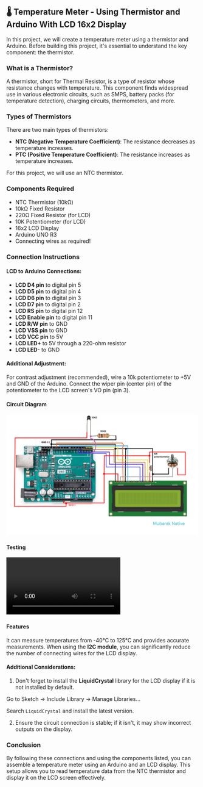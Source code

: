 ## 🌡️ Temperature Meter - Using Thermistor and Arduino With LCD 16x2 Display

In this project, we will create a temperature meter using a thermistor and Arduino. Before building this project, it's essential to understand the key component: the thermistor.

### What is a Thermistor?

A thermistor, short for Thermal Resistor, is a type of resistor whose resistance changes with temperature. This component finds widespread use in various electronic circuits, such as SMPS, battery packs (for temperature detection), charging circuits, thermometers, and more.

### Types of Thermistors

There are two main types of thermistors:

- **NTC (Negative Temperature Coefficient)**: The resistance decreases as temperature increases.
- **PTC (Positive Temperature Coefficient)**: The resistance increases as temperature increases.

For this project, we will use an NTC thermistor.

### Components Required

- NTC Thermistor (10kΩ)
- 10kΩ Fixed Resistor
- 220Ω Fixed Resistor (for LCD)
- 10K Potentiometer (for LCD)
- 16x2 LCD Display
- Arduino UNO R3
- Connecting wires as required!

### Connection Instructions

#### LCD to Arduino Connections:

- **LCD D4 pin** to digital pin 5
- **LCD D5 pin** to digital pin 4
- **LCD D6 pin** to digital pin 3
- **LCD D7 pin** to digital pin 2
- **LCD RS pin** to digital pin 12
- **LCD Enable pin** to digital pin 11
- **LCD R/W pin** to GND
- **LCD VSS pin** to GND
- **LCD VCC pin** to 5V
- **LCD LED+** to 5V through a 220-ohm resistor
- **LCD LED-** to GND

#### Additional Adjustment:

For contrast adjustment (recommended), wire a 10k potentiometer to +5V and GND of the Arduino. Connect the wiper pin (center pin) of the potentiometer to the LCD screen's VO pin (pin 3).

#### Circuit Diagram

![Circuit Diagram for this project](/Circuit%20Diagram.png)

#### Testing

![Result](/Demonstration.mp4)

#### Features

It can measure temperatures from -40°C to 125°C and provides accurate measurements. When using the **I2C module**, you can significantly reduce the number of connecting wires for the LCD display.

#### Additional Considerations:

1. Don't forget to install the **LiquidCrystal** library for the LCD display if it is not installed by default.

Go to Sketch -> Include Library -> Manage Libraries...

Search `LiquidCrystal` and install the latest version.

2. Ensure the circuit connection is stable; if it isn't, it may show incorrect outputs on the display.

### Conclusion

By following these connections and using the components listed, you can assemble a temperature meter using an Arduino and an LCD display. This setup allows you to read temperature data from the NTC thermistor and display it on the LCD screen effectively.